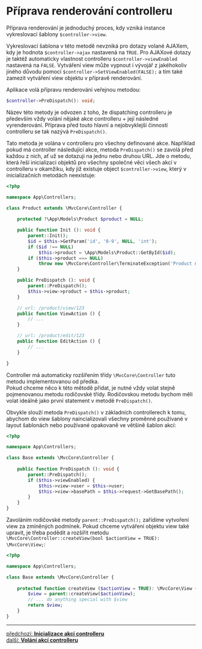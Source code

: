 # Příprava renderování controlleru

Příprava renderování je jednoduchý proces, kdy vzniká instance vykreslovací šablony `$controller->view`.

Vykreslovací šablona v této metodě nevzniká pro dotazy volané AJAXem, kdy je hodnota `$controller->ajax` 
nastavená na `TRUE`. Pro AJAXové dotazy je taktéž automaticky vlastnost controlleru `$controller->viewEnabled` 
nastavená na `FALSE`. Vytváření view může vypnout i vývojář z jakéhokoliv jiného důvodu pomocí 
`$controller->SetViewEnabled(FALSE);` a tím také zamezit vytváření view objektu v přípravě renderování.

Aplikace volá přípravu renderování veřejnou metodou:
```php
$controller->PreDispatch(): void;
```

Název této metody je odvozen z toho, že dispatching controlleru je především vždy volání 
nějaké akce controlleru + její následné vyrenderování. Příprava před touto hlavní 
a nejobvyklejší činností controlleru se tak nazývá `PreDispatch()`.

Tato metoda je volána v controlleru pro všechny definované akce. Například pokud má controller následující
akce, metoda `PreDispatch()` se zavolá před každou z nich, ať už se dotazuji na jednu nebo druhou URL.
Jde o metodu, která řeší inicializaci objektů pro všechny společné věci všech akcí v controlleru v okamžiku, 
kdy již existuje object `$controller->view`, který v inicializačních metodách neexistuje:
```php
<?php

namespace App\Controllers;

class Product extends \MvcCore\Controller {
    
    protected ?\App\Models\Product $product = NULL;

    public function Init (): void {
        parent::Init();
        $id = $this->GetParam('id', '0-9', NULL, 'int');
        if ($id !== NULL) 
            $this->product = \App\Models\Product::GetById($id);
        if ($this->product === NULL)
            throw new \MvcCore\Controller\TerminateException('Product not found.', 404);
    } 

    public PreDispatch (): void {
        parent::PreDispatch();
        $this->view->product = $this->product;
    }

    // url: /product/view/123
    public function ViewAction () {
        // ...
    }

    // url: /product/edit/123
    public function EditAction () {
        // ...
    }

}
```

Controller má automaticky rozšířením třídy `\MvcCore\Controller` tuto metodu implementovanou od předka.  
Pokud chceme něco k této mětodě přidat, je nutné vždy volat stejně pojmenovanou metodu rodičovské třídy.
Rodičovskou metodu bychom měli volat ideálně jako první statement v metodě `PreDispatch()`.

Obvykle slouží metoda `PreDispatch()` v základních controllerech k tomu, abychom 
do view šablony naincializovali všechny proměnné používané v layout šablonách nebo 
používané opakovaně ve většině šablon akcí:
```php
<?php

namespace App\Controllers;

class Base extends \MvcCore\Controller {
    
    public function PreDispatch (): void {
        parent::PreDispatch();
        if ($this->viewEnabled) {
            $this->view->user = $this->user;
            $this->view->basePath = $this->request->GetBasePath();
        }
    }
}
```

Zavoláním rodičovské metody `parent::PreDispatch();` zařídíme vytvoření view za zmíněných podmínek.
Pokud chceme vytváření objektu view také upravit, je třeba podědit a rozšířit metodu 
`\MvcCore\Controller::createView(bool $actionView = TRUE): \MvcCore\View;`:
```php
<?php

namespace App\Controllers;

class Base extends \MvcCore\Controller {
    
    protected function createView ($actionView = TRUE): \MvcCore\View {
        $view = parent::createView($actionView);
        // ... do anything special with $view
        return $view;
    }
}
```

---

<div class="prev-next">

[předchozí: **Inicializace akcí controlleru**](./action-initialization.md)  
[další: **Volání akcí controlleru**](./action.md)  

</div>